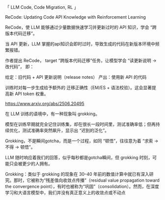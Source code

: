 「 LLM Code, Code Migration, RL 」

ReCode: Updating Code API Knowledge with Reinforcement Learning

ReCode，使 LLM 能够通过少量数据快速学习并更新过时的 API 知识，学会 “跨版本代码迁移”。

当 API 更新，LLM 掌握的api知识会即时过时，导致生成的代码在新版本环境中频繁报错。

作者提出 ReCode， target “跨版本代码迁移”任务，让模型学会 “读更新说明 -> 改代码”， 即：

给定：旧代码 + API 更新说明（release notes）
产出：使用新 API 的代码

训练时对每一步生成给予额外的 迁移正确性（EM/ES + 语法校验）。这会显著提高新 API token 权重。

https://www.arxiv.org/abs/2506.20495

在 LLM 训练的语境中，有一种现象叫 grokking。

模型在训练早期就完全记住训练集，却在很长一段时间里，测试准确率低；但再持续优化，测试准确率突然飙升，显示出 “迟到的泛化”。

Grokking，不是瞬间gotcha，而是一个过程，如同 “顿悟”，往往意为着 “求索 -> 不得 -> 顿悟”。

LLM 随时响应着我们的回答，似乎每秒都是gotcha瞬间，但 grokking 时刻，可能只会被更少的人拥有。

Grokking：类似于 grokking 的现象在 30–40 年前的数值计算中就已有深入研究。那时，它被称为“残差值向收敛点传播”（residual value propagation toward the convergence point），有时也被称为“巩固”（consolidation）。然而，在深度学习和大语言模型中，我们并没有真正意义上的收敛点或不动点

















